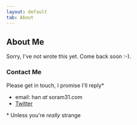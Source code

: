 ```yaml
---
layout: default
tab: About
---
```

## About Me
Sorry, I've not wrote this yet. Come back soon :-).

### <span id='contact'>Contact Me

Please get in touch, I promise I'll reply*

* email: h&shy;a&shy;n&nbsp;<em>a&shy;t</em>&nbsp;s&shy;o&shy;r&shy;a&shy;m&shy;3&shy;1.c&shy;o&shy;m
* [Twitter](https://twitter.com/__M31__ "__M31__")

<!-- * [LinkedIn](# "linkedin account")-->

<span class='footnote'>* Unless you're _really_ strange</span>
